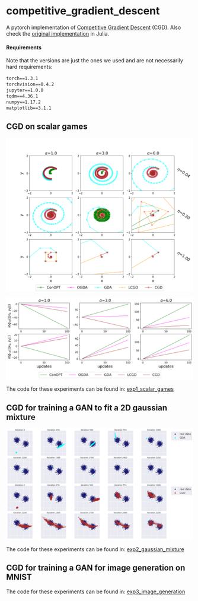 # competitive_gradient_descent
A pytorch implementation of [Competitive Gradient Descent](https://arxiv.org/abs/1905.12103) (CGD). Also check the [original implementation](https://github.com/f-t-s/CGD) in Julia.

#### Requirements

Note that the versions are just the ones we used and are not necessarily hard requirements:
```
torch==1.3.1
torchvision==0.4.2
jupyter==1.0.0
tqdm==4.36.1
numpy==1.17.2
matplotlib==3.1.1
```

## CGD on scalar games

![First game](exp1_scalar_games/scalar_game1.png)

![Second and third games](exp1_scalar_games/scalar_games23.png)

The code for these experiments can be found in: [exp1_scalar_games](exp1_scalar_games/scalar_games.ipynb)

## CGD for training a GAN to fit a 2D gaussian mixture

![Gaussian mixture](exp2_gaussian_mixture/gan_gaussianMixture.png)

The code for these experiments can be found in: [exp2_gaussian_mixture](exp2_gaussian_mixture/CGD_vs_GDA_GaussianMixture_GAN.ipynb)


## CGD for training a GAN for image generation on MNIST

The code for these experiments can be found in: [exp3_image_generation](exp3_image_generation)
